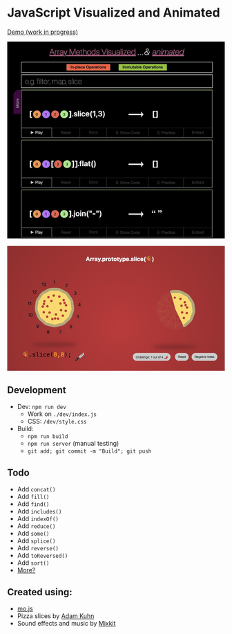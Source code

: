 # JavaScript Visualized and Animated

[Demo (work in progress)](https://in-tech-gration.github.io/JavaScript.Animated/dev/index.html)

[![](./assets/array.methods.visualized.jpg)](https://in-tech-gration.github.io/JavaScript.Animated/dev/index.html)

[![](./assets/array.pizza.slice.jpg)](https://in-tech-gration.github.io/JavaScript.Animated/pizza-slice/index.html)

## Development

  - Dev: `npm run dev`
    - Work on `./dev/index.js`
    - CSS: `/dev/style.css`
  - Build: 
    - `npm run build`
    - `npm run server` (manual testing)
    - `git add; git commit -m "Build"; git push`

## Todo

  - Add `concat()`
  - Add `fill()`
  - Add `find()`
  - Add `includes()`
  - Add `indexOf()`
  - Add `reduce()`
  - Add `some()`
  - Add `splice()`
  - Add `reverse()`
  - Add `toReversed()`
  - Add `sort()`
  - [More?](https://developer.mozilla.org/en-US/docs/Web/JavaScript/Reference/Global_Objects/Array#instance_methods)

## Created using:

  - [mo.js](https://mojs.github.io/)
  - Pizza slices by [Adam Kuhn](https://codepen.io/cobra_winfrey/pen/ygojOG)
  - Sound effects and music by [Mixkit](https://mixkit.co/)


